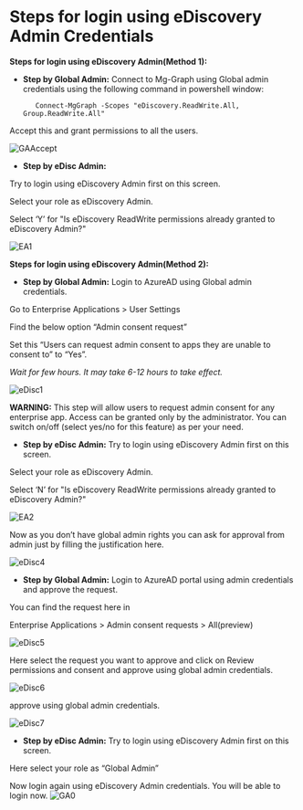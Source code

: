 # Steps for login using eDiscovery Admin Credentials

<b>Steps for login using eDiscovery Admin(Method 1):</b>

- <b>Step by Global Admin:</b>  Connect to Mg-Graph using Global admin credentials using the following command in powershell window:

         Connect-MgGraph -Scopes "eDiscovery.ReadWrite.All, Group.ReadWrite.All"
         
Accept this and grant permissions to all the users.
         
![GAAccept](https://user-images.githubusercontent.com/69503744/150277137-77ab7464-3900-4de4-87aa-b494056c6189.png)

- <b>Step by eDisc Admin:</b> 

Try to login using eDiscovery Admin first on this screen.

Select your role as eDiscovery Admin.

Select ‘Y’ for "Is eDiscovery ReadWrite permissions already granted to eDiscovery Admin?"


![EA1](https://user-images.githubusercontent.com/69503744/150277297-5730c7df-0f29-4b15-9e99-18c2b65cf78c.png)






<b>Steps for login using eDiscovery Admin(Method 2):</b>


- <b>Step by Global Admin:</b>  Login to AzureAD using Global admin credentials.

Go to Enterprise Applications > User Settings

Find the below option “Admin consent request”

Set this “Users can request admin consent to apps they are unable to consent to” to “Yes”.

_Wait for few hours. It may take 6-12 hours to take effect._

![eDisc1](https://user-images.githubusercontent.com/69503744/150069590-e8479afc-716f-4777-8b86-ac5d7a48c4ff.png)


<b>WARNING:</b> This step will allow users to request admin consent for any enterprise app. Access can be granted only by the administrator. You can switch on/off (select yes/no for this feature) as per your need.



- <b>Step by eDisc Admin:</b>  Try to login using eDiscovery Admin first on this screen.

Select your role as eDiscovery Admin.

Select ‘N’ for "Is eDiscovery ReadWrite permissions already granted to eDiscovery Admin?"

 
![EA2](https://user-images.githubusercontent.com/69503744/150277498-ecfd4864-1d5d-41ff-b535-5f258a9a6527.png)

 

   Now as you don’t have global admin rights you can ask for approval from admin just by filling the justification here.

![eDisc4](https://user-images.githubusercontent.com/69503744/150069722-089cd451-3227-4d2c-9661-68411ba63249.png)



- <b>Step by Global Admin:</b> Login to AzureAD portal using admin credentials and approve the request.

You can find the request here in

Enterprise Applications > Admin consent requests > All(preview) 

![eDisc5](https://user-images.githubusercontent.com/69503744/150069759-b1164e77-e334-4020-929a-182b417c766a.png)


Here select the request you want to approve and click on Review permissions and consent and approve using global admin credentials.

![eDisc6](https://user-images.githubusercontent.com/69503744/150069776-d5dff2fc-4301-45e4-9e7a-bf4b9936cd07.png)

approve using global admin credentials.

![eDisc7](https://user-images.githubusercontent.com/69503744/150069788-d49cec26-3795-433f-9c22-1c966dab9a71.png)



- <b>Step by eDisc Admin:</b> Try to login using eDiscovery Admin first on this screen.

Here select your role as “Global Admin”
 
Now login again using eDiscovery Admin credentials. You will be able to login now.
![GA0](https://user-images.githubusercontent.com/69503744/150277837-5a859c89-819f-48f8-858d-4fa10db90a52.png)


 


